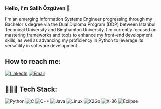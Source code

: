 ### Hello, I'm Salih Özgüven 👋
I'm an emerging Information Systems Engineer progressing through my Bachelor's degree via the Dual Diploma Program (DDP) between Istanbul Technical University and Binghamton University. I'm currently focused on mastering frameworks and tools to enhance my front-end development skills, as well as advancing my proficiency in Python to leverage its versatility in software development.
## How to reach me:
[![LinkedIn](https://img.shields.io/badge/LinkedIn-blue?style=flat-square&logo=linkedin)](https://www.linkedin.com/in/abdullah-ozguven-aa7167256/)
[![Email](https://img.shields.io/badge/Email-red?style=flat-square&logo=gmail)](mailto:abdullahsalihozguven@gmail.com)
## 👨🏻‍💻 Tech Stack: 
![Python](https://img.shields.io/badge/Python-3776AB?style=for-the-badge&logo=python&logoColor=white) ![C](https://img.shields.io/badge/C-00599C?style=for-the-badge&logo=c&logoColor=white) ![C++](https://img.shields.io/badge/C++-00599C?style=for-the-badge&logo=cplusplus&logoColor=white) ![Java](https://img.shields.io/badge/Java-007396?style=for-the-badge&logo=java&logoColor=white) ![Linux](https://img.shields.io/badge/Linux-FCC624?style=for-the-badge&logo=linux&logoColor=black) ![X2Go](https://img.shields.io/badge/X2Go-7F7F7F?style=for-the-badge&logo=x2go&logoColor=white) ![X-86](https://img.shields.io/badge/X86-0071C5?style=for-the-badge&logo=intel&logoColor=white) ![Eclipse](https://img.shields.io/badge/Eclipse-2C2255?style=for-the-badge&logo=eclipse&logoColor=white) 






<!-- 
**aozguve1/aozguve1** is a ✨ _special_ ✨ repository because its `README.md` (this file) appears on your GitHub profile.

Here are some ideas to get you started:

- 🔭 I’m currently working on ...
- 🌱 I’m currently learning ...
- 👯 I’m looking to collaborate on ...
- 🤔 I’m looking for help with ...
- 💬 Ask me about ...
- 📫 How to reach me: ...
- 😄 Pronouns: ...
- ⚡ Fun fact: ...
-->
